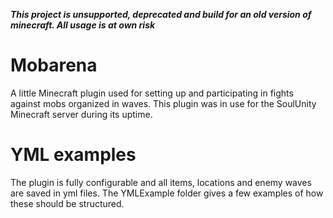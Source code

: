 _**This project is unsupported, deprecated and build for an old version of minecraft. All usage is at own risk**_

# Mobarena

A little Minecraft plugin used for setting up and participating in fights against mobs organized in waves.
This plugin was in use for the SoulUnity Minecraft server during its uptime.

# YML examples

The plugin is fully configurable and all items, locations and enemy waves are saved in yml files.
The YMLExample folder gives a few examples of how these should be structured.
